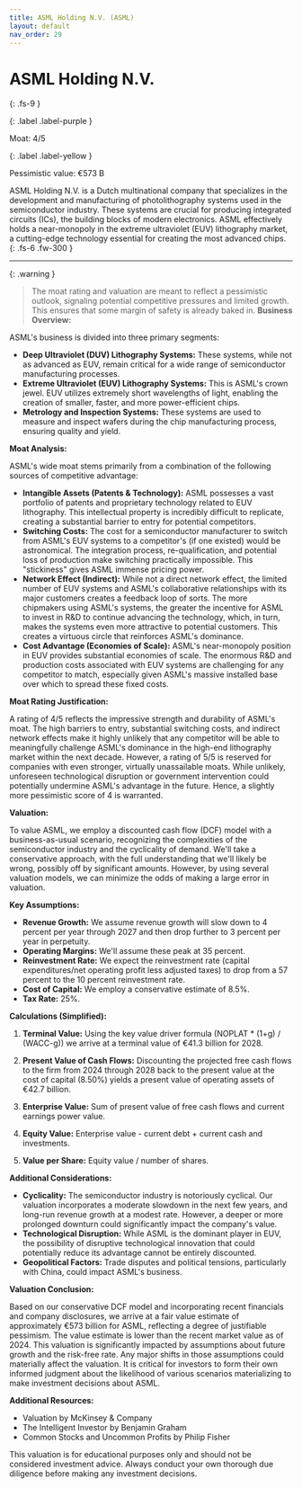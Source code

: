 ```yaml
---
title: ASML Holding N.V. (ASML)
layout: default
nav_order: 29
---
```


# ASML Holding N.V.
{: .fs-9 }

{: .label .label-purple }

Moat: 4/5

{: .label .label-yellow }

Pessimistic value: €573 B

ASML Holding N.V. is a Dutch multinational company that specializes in the development and manufacturing of photolithography systems used in the semiconductor industry. These systems are crucial for producing integrated circuits (ICs), the building blocks of modern electronics.  ASML effectively holds a near-monopoly in the extreme ultraviolet (EUV) lithography market, a cutting-edge technology essential for creating the most advanced chips.
{: .fs-6 .fw-300 }

---

{: .warning } 
>The moat rating and valuation are meant to reflect a pessimistic outlook, signaling potential competitive pressures and limited growth. This ensures that some margin of safety is already baked in.
**Business Overview:**

ASML's business is divided into three primary segments:

* **Deep Ultraviolet (DUV) Lithography Systems:**  These systems, while not as advanced as EUV, remain critical for a wide range of semiconductor manufacturing processes.
* **Extreme Ultraviolet (EUV) Lithography Systems:** This is ASML's crown jewel. EUV utilizes extremely short wavelengths of light, enabling the creation of smaller, faster, and more power-efficient chips.
* **Metrology and Inspection Systems:** These systems are used to measure and inspect wafers during the chip manufacturing process, ensuring quality and yield.

**Moat Analysis:**

ASML's wide moat stems primarily from a combination of the following sources of competitive advantage:

* **Intangible Assets (Patents & Technology):** ASML possesses a vast portfolio of patents and proprietary technology related to EUV lithography. This intellectual property is incredibly difficult to replicate, creating a substantial barrier to entry for potential competitors.
* **Switching Costs:** The cost for a semiconductor manufacturer to switch from ASML's EUV systems to a competitor's (if one existed) would be astronomical.  The integration process, re-qualification, and potential loss of production make switching practically impossible. This "stickiness" gives ASML immense pricing power.
* **Network Effect (Indirect):**  While not a direct network effect, the limited number of EUV systems and ASML's collaborative relationships with its major customers creates a feedback loop of sorts.  The more chipmakers using ASML's systems, the greater the incentive for ASML to invest in R&D to continue advancing the technology, which, in turn, makes the systems even more attractive to potential customers.  This creates a virtuous circle that reinforces ASML's dominance.
* **Cost Advantage (Economies of Scale):** ASML's near-monopoly position in EUV provides substantial economies of scale. The enormous R&D and production costs associated with EUV systems are challenging for any competitor to match, especially given ASML's massive installed base over which to spread these fixed costs.

**Moat Rating Justification:**

A rating of 4/5 reflects the impressive strength and durability of ASML's moat.  The high barriers to entry, substantial switching costs, and indirect network effects make it highly unlikely that any competitor will be able to meaningfully challenge ASML's dominance in the high-end lithography market within the next decade. However, a rating of 5/5 is reserved for companies with even stronger, virtually unassailable moats.  While unlikely, unforeseen technological disruption or government intervention could potentially undermine ASML's advantage in the future.  Hence, a slightly more pessimistic score of 4 is warranted.

**Valuation:**

To value ASML, we employ a discounted cash flow (DCF) model with a business-as-usual scenario, recognizing the complexities of the semiconductor industry and the cyclicality of demand. We'll take a conservative approach, with the full understanding that we'll likely be wrong, possibly off by significant amounts. However, by using several valuation models, we can minimize the odds of making a large error in valuation.

**Key Assumptions:**

* **Revenue Growth:** We assume revenue growth will slow down to 4 percent per year through 2027 and then drop further to 3 percent per year in perpetuity.
* **Operating Margins:** We'll assume these peak at 35 percent.
* **Reinvestment Rate:** We expect the reinvestment rate (capital expenditures/net operating profit less adjusted taxes) to drop from a 57 percent to the 10 percent reinvestment rate.
* **Cost of Capital:** We employ a conservative estimate of 8.5%.
* **Tax Rate:** 25%.

**Calculations (Simplified):**

1. **Terminal Value:** Using the key value driver formula (NOPLAT * (1+g) / (WACC-g)) we arrive at a terminal value of €41.3 billion for 2028.

2. **Present Value of Cash Flows:**  Discounting the projected free cash flows to the firm from 2024 through 2028 back to the present value at the cost of capital (8.50%) yields a present value of operating assets of €42.7 billion.

3. **Enterprise Value:** Sum of present value of free cash flows and current earnings power value.

4. **Equity Value:** Enterprise value - current debt + current cash and investments.

5. **Value per Share:** Equity value / number of shares.

**Additional Considerations:**

* **Cyclicality:** The semiconductor industry is notoriously cyclical. Our valuation incorporates a moderate slowdown in the next few years, and long-run revenue growth at a modest rate.  However, a deeper or more prolonged downturn could significantly impact the company's value.
* **Technological Disruption:**  While ASML is the dominant player in EUV, the possibility of disruptive technological innovation that could potentially reduce its advantage cannot be entirely discounted.
* **Geopolitical Factors:** Trade disputes and political tensions, particularly with China, could impact ASML's business.

**Valuation Conclusion:**

Based on our conservative DCF model and incorporating recent financials and company disclosures, we arrive at a fair value estimate of approximately €573 billion for ASML, reflecting a degree of justifiable pessimism. The value estimate is lower than the recent market value as of 2024. This valuation is significantly impacted by assumptions about future growth and the risk-free rate. Any major shifts in those assumptions could materially affect the valuation.  It is critical for investors to form their own informed judgment about the likelihood of various scenarios materializing to make investment decisions about ASML.

**Additional Resources:**

* Valuation by McKinsey & Company
* The Intelligent Investor by Benjamin Graham
* Common Stocks and Uncommon Profits by Philip Fisher


This valuation is for educational purposes only and should not be considered investment advice.  Always conduct your own thorough due diligence before making any investment decisions.